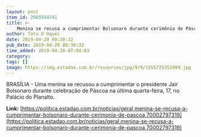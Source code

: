 ```yaml
---
layout: post
item_id: 2565554741
title: >-
    Menina se recusa a cumprimentar Bolsonaro durante cerimônia de Páscoa
author: Tatu D'Oquei
date: 2019-04-20 00:30:32
pub_date: 2019-04-20 00:30:32
time_added: 2019-04-20 07:04:03
category: 
tags: []
image: https://img.estadao.com.br/resources/jpg/9/9/1555725352499.jpg
---
```


BRASÍLIA - Uma menina se recusou a cumprimentar o presidente Jair Bolsonaro durante celebração de Páscoa na última quarta-feira, 17, no Palácio do Planalto.

**Link:** [https://politica.estadao.com.br/noticias/geral,menina-se-recusa-a-cumprimentar-bolsonaro-durante-cerimonia-de-pascoa,70002797319](https://politica.estadao.com.br/noticias/geral,menina-se-recusa-a-cumprimentar-bolsonaro-durante-cerimonia-de-pascoa,70002797319)

